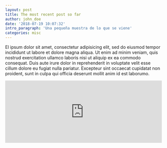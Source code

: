 ```yaml
---
layout: post
title: The most recent post so far
author: john_doe
date: '2018-07-19 10:07:32'
intro_paragraph: 'Una pequeña muestra de lo que se viene'
categories: misc
---
```

El ipsum dolor sit amet, consectetur adipisicing elit, sed do eiusmod tempor incididunt ut labore et dolore magna aliqua. Ut enim ad minim veniam, quis nostrud exercitation ullamco laboris nisi ut aliquip ex ea commodo consequat. Duis aute irure dolor in reprehenderit in voluptate velit esse cillum dolore eu fugiat nulla pariatur. Excepteur sint occaecat cupidatat non proident, sunt in culpa qui officia deserunt mollit anim id est laborumo.

<div class="flexi-frame">
<iframe style="margin:0 0 2rem 0;" height="200px" width="100%" frameborder="no" scrolling="no" seamless src="https://player.simplecast.com/e144cabf-5000-4216-be88-c992185e9ba7?dark=true"></iframe>
</div>
